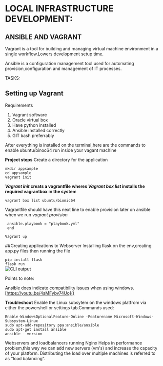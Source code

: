 

# LOCAL INFRASTRUCTURE DEVELOPMENT:
## ANSIBLE AND VAGRANT 

Vagrant is a tool for building and managing virtual machine environment in a single workflow.Lowers development setup time.

Ansible is a configuration management tool used for automating provision,configuration and management of IT processes.

TASKS:


## Setting up Vagrant
Requirements
1. Vagrant software
2. Oracle virtual box
3. Have python installed 
4. Ansible installed correctly
5. GIT bash preferrably

After everything is installed on the terminal,here are the commands to enable ubuntu/binoc64 run inside your vagant machine

**Project steps**
Create a directory for the application
```
mkdir appsample
cd appsample
vagrant init
```
**_Vagrant init_ creats a vagrantfile wheres _Vagrant box list_ installs the required vagrantbox in the system**

```
vagrant box list ubuntu/bionic64 
```
Vagrantfile should have this next line to enable provision later on ansible when we run _vagrant provision_
```config.vm.provision "ansible" do |ansible|
 ansible.playbook = "playbook.yml"
 end
 ```
 ```Vagrant up```
 
##Creating applications to Webserver
Installing flask on the env,creating app.py files then running the file 

```pip install flask``` \
```flask run```\
![CLI output](flaskoutput.png)





Points to note:

Ansible does indicate compatibility issues when using windows.[https://youtu.be/4sMFybv74Uo]()

**Troubleshoot**
Enable the Linux subsytem on the windows platfrom via either the powershell or settings tab.Commands used:
```
Enable-WindowsOptionalFeature-Online -Featurename Microsoft-Windows-Subsystem-Linux 
sudo apt-add-repository ppa:ansible/ansible
sudo apt-get install ansible
ansible --version
```
   Webservers and loadbalancers running Nginx
   Helps in performance problem,this way we can add new servers (vm's) and increase the capacity of your platform. 
   Distributing the load over multiple machines is referred to as "load balancing".
   
   

